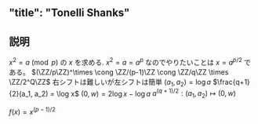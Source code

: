 $\newcommand{\ZZ}{\mathbb{Z}}$
---
"title": "Tonelli Shanks"
---


## 説明
$x^2 = a \pmod p$ の $x$ を求める.
$x^2 = a = a^p$ なのでやりたいことは $x = a^{p/2}$ である。
$(\ZZ/p\ZZ)^\times \cong \ZZ/(p-1)\ZZ \cong \ZZ/q\ZZ \times \ZZ/2^Q\ZZ$
右シフトは難しいが左シフトは簡単
$(a_1, a_2) = \log{a}$
$\frac{q+1}{2}(a_1, a_2) = \log x$
$(0, w) = 2\log x - \log a$
$a^{(q + 1)/2}:(a_1, a_2) \mapsto (0, w)$

$f(x) = x^{(p-1)/2}$
